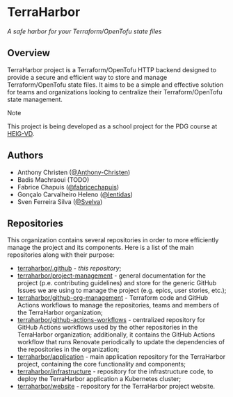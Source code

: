 # TerraHarbor

*A safe harbor for your Terraform/OpenTofu state files*

## Overview

TerraHarbor project is a Terraform/OpenTofu HTTP backend designed to provide a secure and efficient way to store and manage Terraform/OpenTofu state files. It aims to be a simple and effective solution for teams and organizations looking to centralize their Terraform/OpenTofu state management.

> [!NOTE]
> This project is being developed as a school project for the PDG course at [HEIG-VD](https://www.heig-vd.ch/).

## Authors

- Anthony Christen ([@Anthony-Christen](https://github.com/Anthony-Christen))
- Badis Machraoui (TODO)
- Fabrice Chapuis ([@fabricechapuis](https://github.com/fabricechapuis))
- Gonçalo Carvalheiro Heleno ([@lentidas](https://github.com/lentidas))
- Sven Ferreira Silva ([@Svelva](https://github.com/Svelva))

## Repositories

This organization contains several repositories in order to more efficiently manage the project and its components. Here is a list of the main repositories along with their purpose:

- [terraharbor/.github](https://github.com/terraharbor/.github) - *this repository*;
- [terraharbor/project-management](https://github.com/terraharbor/project-management) - general documentation for the project (p.e. contributing guidelines) and store for the generic GitHub Issues we are using to manage the project (e.g. epics, user stories, etc.);
- [terraharbor/github-org-management](https://github.com/terraharbor/github-org-management) - Terraform code and GitHub Actions workflows to manage the repositories, teams and members of the TerraHarbor organization;
- [terraharbor/github-actions-workflows](https://github.com/terraharbor/github-actions-workflows) - centralized repository for GitHub Actions workflows used by the other repositories in the TerraHarbor organization; additionally, it contains the GitHub Actions workflow that runs Renovate periodically to update the dependencies of the repositories in the organization;
- [terraharbor/application](https://github.com/terraharbor/application) - main application repository for the TerraHarbor project, containing the core functionality and components;
- [terraharbor/infrastructure](https://github.com/terraharbor/infrastructure) - repository for the infrastructure code, to deploy the TerraHarbor application a Kubernetes cluster;
- [terraharbor/website](https://github.com/terraharbor/website) - repository for the TerraHarbor project website.
